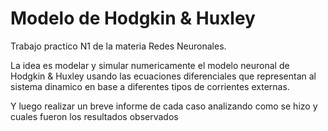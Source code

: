 # Modelo de Hodgkin & Huxley

Trabajo practico N1 de la materia Redes Neuronales.



La idea es modelar y simular numericamente el modelo neuronal de Hodgkin & Huxley usando las ecuaciones diferenciales que representan al sistema dinamico en base a diferentes tipos de corrientes externas. 



Y luego realizar un breve informe de cada caso analizando como se hizo y cuales fueron los resultados observados
